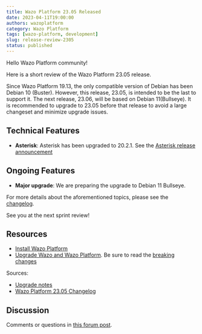 ```yaml
---
title: Wazo Platform 23.05 Released
date: 2023-04-11T19:00:00
authors: wazoplatform
category: Wazo Platform
tags: [wazo-platform, development]
slug: release-review-2305
status: published
---
```


Hello Wazo Platform community!

Here is a short review of the Wazo Platform 23.05 release.

Since Wazo Platform 19.13, the only compatible version of Debian has been Debian 10 (Buster). However, this release, 23.05, is intended to be the last to support it.
The next release, 23.06, will be based on Debian 11(Bullseye).
It is recommended to upgrade to 23.05 before that release to avoid a large changeset and minimize upgrade issues.

## Technical Features

- **Asterisk**: Asterisk has been upgraded to 20.2.1. See the [Asterisk release announcement](https://www.asterisk.org/asterisk-news/asterisk-20-2-1-now-available/)

## Ongoing Features

- **Major upgrade**: We are preparing the upgrade to Debian 11 Bullseye.

For more details about the aforementioned topics, please see the [changelog](https://wazo-dev.atlassian.net/issues/?jql=project%3DWAZO%20AND%20fixVersion%3D23.05).

See you at the next sprint review!

<!-- truncate -->

## Resources

- [Install Wazo Platform](https://wazo-platform.org/use-cases)
- [Upgrade Wazo and Wazo Platform](/uc-doc/upgrade/). Be sure to read the
  [breaking changes](/uc-doc/upgrade/upgrade_notes#23-05)

Sources:

- [Upgrade notes](/uc-doc/upgrade/upgrade_notes#23-05)
- [Wazo Platform 23.05 Changelog](https://wazo-dev.atlassian.net/issues/?jql=project%3DWAZO%20AND%20fixVersion%3D23.05)

## Discussion

Comments or questions in
[this forum post](https://wazo-platform.discourse.group/t/blog-wazo-platform-23-05-released).
